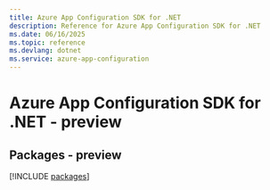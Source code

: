 ```yaml
---
title: Azure App Configuration SDK for .NET
description: Reference for Azure App Configuration SDK for .NET
ms.date: 06/16/2025
ms.topic: reference
ms.devlang: dotnet
ms.service: azure-app-configuration
---
```

# Azure App Configuration SDK for .NET - preview
## Packages - preview
[!INCLUDE [packages](app-configuration-index.md)]